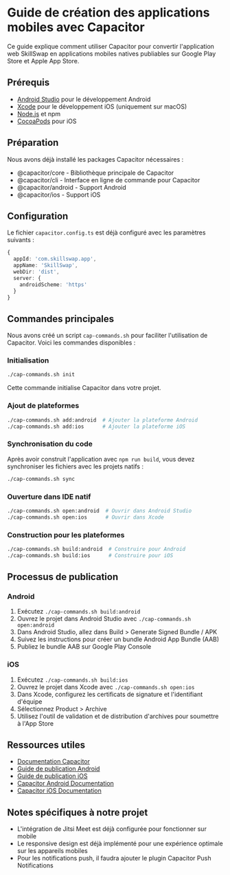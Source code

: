 # Guide de création des applications mobiles avec Capacitor

Ce guide explique comment utiliser Capacitor pour convertir l'application web SkillSwap en applications mobiles natives publiables sur Google Play Store et Apple App Store.

## Prérequis

- [Android Studio](https://developer.android.com/studio) pour le développement Android
- [Xcode](https://developer.apple.com/xcode/) pour le développement iOS (uniquement sur macOS)
- [Node.js](https://nodejs.org/) et npm
- [CocoaPods](https://cocoapods.org/) pour iOS

## Préparation

Nous avons déjà installé les packages Capacitor nécessaires :
- @capacitor/core - Bibliothèque principale de Capacitor
- @capacitor/cli - Interface en ligne de commande pour Capacitor
- @capacitor/android - Support Android
- @capacitor/ios - Support iOS

## Configuration

Le fichier `capacitor.config.ts` est déjà configuré avec les paramètres suivants :
```typescript
{
  appId: 'com.skillswap.app',
  appName: 'SkillSwap',
  webDir: 'dist',
  server: {
    androidScheme: 'https'
  }
}
```

## Commandes principales

Nous avons créé un script `cap-commands.sh` pour faciliter l'utilisation de Capacitor. Voici les commandes disponibles :

### Initialisation
```bash
./cap-commands.sh init
```
Cette commande initialise Capacitor dans votre projet.

### Ajout de plateformes
```bash
./cap-commands.sh add:android  # Ajouter la plateforme Android
./cap-commands.sh add:ios      # Ajouter la plateforme iOS
```

### Synchronisation du code
Après avoir construit l'application avec `npm run build`, vous devez synchroniser les fichiers avec les projets natifs :
```bash
./cap-commands.sh sync
```

### Ouverture dans IDE natif
```bash
./cap-commands.sh open:android  # Ouvrir dans Android Studio
./cap-commands.sh open:ios      # Ouvrir dans Xcode
```

### Construction pour les plateformes
```bash
./cap-commands.sh build:android  # Construire pour Android
./cap-commands.sh build:ios      # Construire pour iOS
```

## Processus de publication

### Android
1. Exécutez `./cap-commands.sh build:android`
2. Ouvrez le projet dans Android Studio avec `./cap-commands.sh open:android`
3. Dans Android Studio, allez dans Build > Generate Signed Bundle / APK
4. Suivez les instructions pour créer un bundle Android App Bundle (AAB)
5. Publiez le bundle AAB sur Google Play Console

### iOS
1. Exécutez `./cap-commands.sh build:ios`
2. Ouvrez le projet dans Xcode avec `./cap-commands.sh open:ios`
3. Dans Xcode, configurez les certificats de signature et l'identifiant d'équipe
4. Sélectionnez Product > Archive
5. Utilisez l'outil de validation et de distribution d'archives pour soumettre à l'App Store

## Ressources utiles

- [Documentation Capacitor](https://capacitorjs.com/docs)
- [Guide de publication Android](https://developer.android.com/studio/publish)
- [Guide de publication iOS](https://developer.apple.com/ios/submit/)
- [Capacitor Android Documentation](https://capacitorjs.com/docs/android)
- [Capacitor iOS Documentation](https://capacitorjs.com/docs/ios)

## Notes spécifiques à notre projet

- L'intégration de Jitsi Meet est déjà configurée pour fonctionner sur mobile
- Le responsive design est déjà implémenté pour une expérience optimale sur les appareils mobiles
- Pour les notifications push, il faudra ajouter le plugin Capacitor Push Notifications
